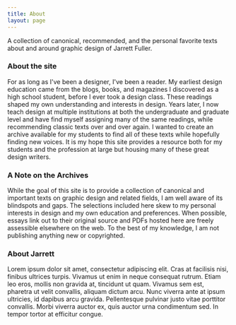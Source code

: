 ```yaml
---
title: About
layout: page
---
```


A collection of canonical, recommended, and the personal favorite texts about and around graphic design of Jarrett Fuller.

<div class="bio">
<h3>About the site</h3>
<p>For as long as I've been a designer, I've been a reader. My earliest design education came from the blogs, books, and magazines I discovered as a high school student, before I ever took a design class. These readings shaped my own understanding and interests in design. Years later, I now teach design at multiple institutions at both the undergraduate and graduate level and have find myself assigning many of the same readings, while recommending classic texts over and over again. I wanted to create an archive available for my students to find all of these texts while hopefully finding new voices. It is my hope this site provides a resource both for my students and the profession at large but housing many of these great design writers.</p>
</div>

<div class="bio">
<h3>A Note on the Archives</h3>
<p>While the goal of this site is to provide a collection of canonical and important texts on graphic design and related fields, I am well aware of its blindspots and gaps. The selections included here skew to my personal interests in design and my own education and preferences. When possible, essays link out to their original source and PDFs hosted here are freely assessible elsewhere on the web. To the best of my knowledge, I am not publishing anything new or copyrighted.</p>
</div>

<div class="bio">
<h3>About Jarrett</h3>
<p>Lorem ipsum dolor sit amet, consectetur adipiscing elit. Cras at facilisis nisi, finibus ultrices turpis. Vivamus ut enim in neque consequat rutrum. Etiam leo eros, mollis non gravida at, tincidunt ut quam. Vivamus sem est, pharetra ut velit convallis, aliquam dictum arcu. Nunc viverra ante at ipsum ultricies, id dapibus arcu gravida. Pellentesque pulvinar justo vitae porttitor convallis. Morbi viverra auctor ex, quis auctor urna condimentum sed. In tempor tortor at efficitur congue.</p>
</div>




